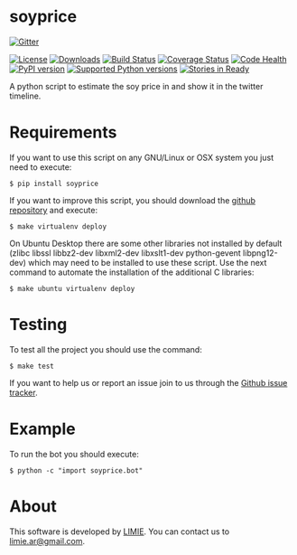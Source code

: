 soyprice
========

[![Gitter](https://badges.gitter.im/Join%20Chat.svg)](https://gitter.im/limiear/soyprice?utm_source=badge&utm_medium=badge&utm_campaign=pr-badge&utm_content=badge)

[![License](https://pypip.in/license/soyprice/badge.svg)](https://pypi.python.org/pypi/soyprice/) [![Downloads](https://pypip.in/download/soyprice/badge.svg)](https://pypi.python.org/pypi/soyprice/) [![Build Status](https://travis-ci.org/limiear/soyprice.svg?branch=master)](https://travis-ci.org/limiear/soyprice) [![Coverage Status](https://coveralls.io/repos/limiear/soyprice/badge.png)](https://coveralls.io/r/limiear/soyprice) [![Code Health](https://landscape.io/github/limiear/soyprice/master/landscape.png)](https://landscape.io/github/limiear/soyprice/master) [![PyPI version](https://badge.fury.io/py/soyprice.svg)](http://badge.fury.io/py/soyprice)
[![Supported Python versions](https://pypip.in/py_versions/soyprice/badge.svg)](https://pypi.python.org/pypi/soyprice/) [![Stories in Ready](https://badge.waffle.io/limiear/soyprice.png?label=ready&title=Ready)](https://waffle.io/limiear/soyprice)

A python script to estimate the soy price in and show it in the twitter timeline.


Requirements
============

If you want to use this script on any GNU/Linux or OSX system you just need to execute:

    $ pip install soyprice

If you want to improve this script, you should download the [github repository](https://github.com/limiear/soyprice) and execute:

    $ make virtualenv deploy

On Ubuntu Desktop there are some other libraries not installed by default (zlibc libssl libbz2-dev libxml2-dev libxslt1-dev python-gevent libpng12-dev) which may need to be installed to use these script. Use the next command to automate the installation of the additional C libraries:

    $ make ubuntu virtualenv deploy


Testing
=======

To test all the project you should use the command:

    $ make test

If you want to help us or report an issue join to us through the [Github issue tracker](https://github.com/limiear/soyprice/issues).


Example
=======

To run the bot you should execute:

    $ python -c "import soyprice.bot"


About
=====

This software is developed by [LIMIE](http://www.limie.com.ar). You can contact us to [limie.ar@gmail.com](mailto:limie.ar@gmail.com).
